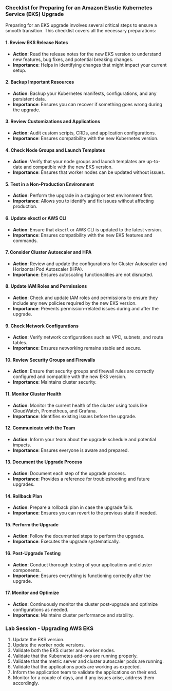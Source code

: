 ### Checklist for Preparing for an Amazon Elastic Kubernetes Service (EKS) Upgrade

Preparing for an EKS upgrade involves several critical steps to ensure a smooth transition. This checklist covers all the necessary preparations:

#### 1. Review EKS Release Notes
- **Action**: Read the release notes for the new EKS version to understand new features, bug fixes, and potential breaking changes.
- **Importance**: Helps in identifying changes that might impact your current setup.

#### 2. Backup Important Resources
- **Action**: Backup your Kubernetes manifests, configurations, and any persistent data.
- **Importance**: Ensures you can recover if something goes wrong during the upgrade.

#### 3. Review Customizations and Applications
- **Action**: Audit custom scripts, CRDs, and application configurations.
- **Importance**: Ensures compatibility with the new Kubernetes version.

#### 4. Check Node Groups and Launch Templates
- **Action**: Verify that your node groups and launch templates are up-to-date and compatible with the new EKS version.
- **Importance**: Ensures that worker nodes can be updated without issues.

#### 5. Test in a Non-Production Environment
- **Action**: Perform the upgrade in a staging or test environment first.
- **Importance**: Allows you to identify and fix issues without affecting production.

#### 6. Update eksctl or AWS CLI
- **Action**: Ensure that `eksctl` or AWS CLI is updated to the latest version.
- **Importance**: Ensures compatibility with the new EKS features and commands.

#### 7. Consider Cluster Autoscaler and HPA
- **Action**: Review and update the configurations for Cluster Autoscaler and Horizontal Pod Autoscaler (HPA).
- **Importance**: Ensures autoscaling functionalities are not disrupted.

#### 8. Update IAM Roles and Permissions
- **Action**: Check and update IAM roles and permissions to ensure they include any new policies required by the new EKS version.
- **Importance**: Prevents permission-related issues during and after the upgrade.

#### 9. Check Network Configurations
- **Action**: Verify network configurations such as VPC, subnets, and route tables.
- **Importance**: Ensures networking remains stable and secure.

#### 10. Review Security Groups and Firewalls
- **Action**: Ensure that security groups and firewall rules are correctly configured and compatible with the new EKS version.
- **Importance**: Maintains cluster security.

#### 11. Monitor Cluster Health
- **Action**: Monitor the current health of the cluster using tools like CloudWatch, Prometheus, and Grafana.
- **Importance**: Identifies existing issues before the upgrade.

#### 12. Communicate with the Team
- **Action**: Inform your team about the upgrade schedule and potential impacts.
- **Importance**: Ensures everyone is aware and prepared.

#### 13. Document the Upgrade Process
- **Action**: Document each step of the upgrade process.
- **Importance**: Provides a reference for troubleshooting and future upgrades.

#### 14. Rollback Plan
- **Action**: Prepare a rollback plan in case the upgrade fails.
- **Importance**: Ensures you can revert to the previous state if needed.

#### 15. Perform the Upgrade
- **Action**: Follow the documented steps to perform the upgrade.
- **Importance**: Executes the upgrade systematically.

#### 16. Post-Upgrade Testing
- **Action**: Conduct thorough testing of your applications and cluster components.
- **Importance**: Ensures everything is functioning correctly after the upgrade.

#### 17. Monitor and Optimize
- **Action**: Continuously monitor the cluster post-upgrade and optimize configurations as needed.
- **Importance**: Maintains cluster performance and stability.

### Lab Session - Upgrading AWS EKS

1. Update the EKS version.
2. Update the worker node versions.
3. Validate both the EKS cluster and worker nodes.
4. Validate that the Kubernetes add-ons are running properly.
5. Validate that the metric server and cluster autoscaler pods are running.
6. Validate that the applications pods are working as expected.
7. Inform the application team to validate the applications on their end.
8. Monitor for a couple of days, and if any issues arise, address them accordingly. 
